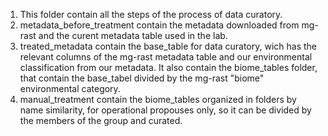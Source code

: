 1. This folder contain all the steps of the process of data curatory.
2. metadata_before_treatment contain the metadata downloaded from mg-rast and the curent metadata table used in the lab.
3. treated_metadata contain the base_table for data curatory, wich has the relevant columns of the mg-rast metadata table and 
our environmental classification from our metadata. It also contain the biome_tables folder, that contain the base_tabel
divided by the mg-rast "biome" environmental category.
4. manual_treatment contain the biome_tables organized in folders by name similarity, for operational propouses only,
so it can be divided by the members of the group and curated. 